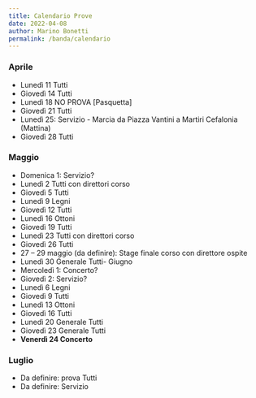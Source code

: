 ```yaml
---
title: Calendario Prove
date: 2022-04-08
author: Marino Bonetti
permalink: /banda/calendario
---
```


### Aprile
  - Lunedì 11 Tutti
  - Giovedì 14 Tutti
  - Lunedì 18 NO PROVA [Pasquetta]
  - Giovedì 21 Tutti
  - Lunedì 25: Servizio - Marcia da Piazza Vantini a Martiri Cefalonia (Mattina)
  - Giovedì 28 Tutti

### Maggio
  - Domenica 1: Servizio?
  - Lunedì 2 Tutti con direttori corso
  - Giovedì 5 Tutti
  - Lunedì 9 Legni
  - Giovedì 12 Tutti
  - Lunedì 16 Ottoni
  - Giovedì 19 Tutti
  - Lunedì 23 Tutti con direttori corso
  - Giovedì 26 Tutti
  - 27 – 29 maggio (da definire): Stage finale corso con direttore ospite
  - Lunedì 30 Generale Tutti- Giugno
  - Mercoledì 1: Concerto?
  - Giovedì 2: Servizio?
  - Lunedì 6 Legni
  - Giovedì 9 Tutti
  - Lunedì 13 Ottoni
  - Giovedì 16 Tutti
  - Lunedì 20 Generale Tutti
  - Giovedì 23 Generale Tutti
  - **Venerdì 24 Concerto**

### Luglio
  - Da definire: prova Tutti
  - Da definire: Servizio
